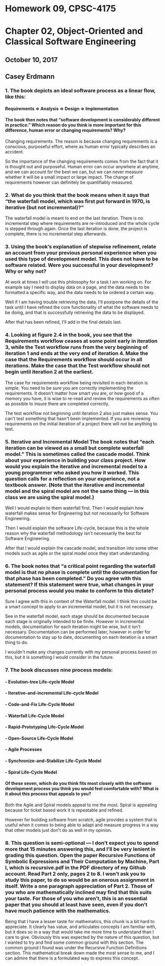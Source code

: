 # Homework 09, CPSC-4175
# Chapter 02, Object-Oriented and Classical Software Engineering
## October 10, 2017
## Casey Erdmann

### 1. The book depicts an ideal software process as a linear flow, like this:
#### Requirements ⇒ Analysis ⇒ Design ⇒ Implementation

#### The book then notes that “software development is considerably different in practice.” Which reason do you think is more important for this difference, human error or changing requirements? Why?

Changing requirements. The reason is because changing requirements is a conscious, purposeful effort, where as human error typically describes an accident.

So the importance of the changing requirements comes from the fact that it is thought out and purposeful. Human error can occur anywhere at anytime, and we can account for the best we can, but we can never measure whether it will be a small impact or large impact. The change of requirements however can definitely be quantifiably measured.


### 2. What do you think that the book means when it says that “the waterfall model, which was first put forward in 1970, is iterative (but not incremental)?”

The waterfall model is meant to end on the last iteration. There is no incremental step where requirements are re-introduced and the whole cycle is stepped through again. Once the last iteration is done, the project is complete, there is no incremental step afterwards.

### 3. Using the book’s explanation of stepwise refinement, relate an account from your previous personal experience when you used this type of development model. This does not have to be software related. Were you successful in your development? Why or why not?

At work at times I will use this philosophy for a task I am working on. For example say I need to display data on a page, and the data needs to be formatted a specific way, and the data needs to be ordered a certain way.

Well if I am having trouble retrieving the data, I'll postpone the details of the task until I have refined the core functionality of what the software needs to be doing, and that is successfully retrieving the data to be displayed.

After that has been refined, I'll add in the final details last.



### 4. Looking at figure 2.4 in the book, you see that the Requirements workflow ceases at some point early in iteration 3, while the Test workflow runs from the very beginning of iteration 1 and ends at the very end of iteration 4. Make the case that the Requirements workflow should occur in all iterations. Make the case that the Test workflow should not begin until iteration 2 at the earliest.

The case for requirements workflow being revisited in each iteration is simple. You need to be sure you are correctly implementing the requirements. It doesn't matter how smart you are, or how good of a memory you have, it is wise to re-read and review the requirements as often as possible to insure there are completed correctly.

The test workflow not beginning until iteration 2 also just makes sense. You can't test something that hasn't been implemented. If you are reviewing requirements on the initial iteration of a project there will not be anything to test.


### 5. Iterative and Incremental Model The book notes that “each iteration can be viewed as a small but complete waterfall model.” This is sometimes called the cascade model. Think about your experience in building your class project. How would you explain the iterative and incremental model to a young programmer who asked you how it worked. This question calls for a reflection on your experience, not a textbook answer. (Note that the iterative and incremental model and the spiral model are not the same thing — in this class we are using the spiral model.)

Well I would explain to them waterfall first. Then I would explain how waterfall makes sense for Engineering but not necessarily for Software Engineering.

Then I would explain the software Life-cycle, because this is the whole reason why the waterfall methodology isn't necessarily the best for Software Engineering.

After that I would explain the cascade model, and transition into some other models such as agile or the spiral model once they start understanding.


### 6. The book notes that “a critical point regarding the waterfall model is that no phase is complete until the documentation for that phase has been completed.” Do you agree with this statement? If this statement were true, what changes in your personal process would you make to conform to this dictate?


Sure I agree with this in context of the Waterfall model. I think this could be a smart concept to apply to an incremental model, but it is not necessary.

See in the waterfall model, each stage should be documented because each stage is originally intended to be finite. However in incremental models, documentation for each iteration might be wise, but it isn't necessary. Documentation can be performed later, however in order for documentation to stay up to date, documenting on each iteration is a smart thing to do.

I wouldn't make any changes currently with my personal process based on this, but it is something I would consider in the future.


### 7. The book discusses nine process models:
#### - Evolution-tree Life-cycle Model
#### - Iterative-and-incremental Life-cycle Model
#### - Code-and-Fix Life-Cycle Model
#### - Waterfall Life-Cycle Model
#### - Rapid-Prototyping Life-Cycle Model
#### - Open-Source Life-Cycle Model
#### - Agile Processes
#### - Synchronize-and-Stabilize Life-Cycle Model
#### - Spiral Life-Cycle Model

#### Of these seven, which do you think fits most closely with the software development process you think you would feel comfortable with? What is it about this process that appeals to you?


Both the Agile and Spiral models appeal to me the most. Spiral is appealing because for ticket based work it is repeatable and refined.

However for building software from scratch, agile provides a system that is useful when it comes to being able to adapt and measure progress in a way that other models just don't do as well in my opinion.

### 8. This question is semi-optional — I don’t expect you to spend more that 15 minutes answering this, and I’ll be very lenient in grading this question. Open the paper Recursive Functions of Symbolic Expressions and Their Computation by Machine, Part I, which is recursive.pdf in the PDF directory of my Github account. Read Part 2 only, pages 2 to 8. I won’t ask you to study this paper, to do so would be an onerous assignment in itself. Write a one paragraph appreciation of Part 2. Those of you who are mathematically inclined may find that this suits your taste. For those of you who aren’t, this is an essential paper that you should at least have seen, even if you don’t have much patience with the mathematics.


Being that I have a lesser taste for mathematics, this chunk is a bit hard to appreciate. It clearly has value, and articulates concepts I am familiar with, but it does so in a way that would take me more time to understand than I care to give. Obviously this was expected by the nature of this question, but I wanted to try and find some common ground with this section. The common ground I found was under the Recursive Function Definitions section. This mathematical break down made the most sense to me, and I can admire that there is a formulated way to express this concept.
